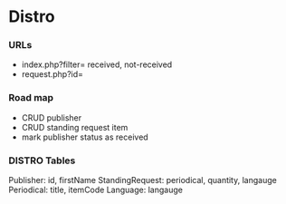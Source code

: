 # Distro

### URLs
- index.php?filter= received, not-received
- request.php?id=

### Road map
- CRUD publisher
- CRUD standing request item
- mark publisher status as received


### DISTRO Tables
Publisher: id, firstName
StandingRequest: periodical, quantity, langauge
Periodical: title, itemCode
Language: langauge